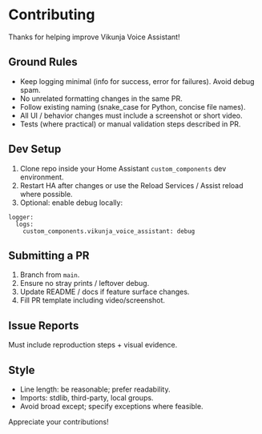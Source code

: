 # Contributing

Thanks for helping improve Vikunja Voice Assistant!

## Ground Rules
- Keep logging minimal (info for success, error for failures). Avoid debug spam.
- No unrelated formatting changes in the same PR.
- Follow existing naming (snake_case for Python, concise file names).
- All UI / behavior changes must include a screenshot or short video.
- Tests (where practical) or manual validation steps described in PR.

## Dev Setup
1. Clone repo inside your Home Assistant `custom_components` dev environment.
2. Restart HA after changes or use the Reload Services / Assist reload where possible.
3. Optional: enable debug locally:
```
logger:
  logs:
    custom_components.vikunja_voice_assistant: debug
```

## Submitting a PR
1. Branch from `main`.
2. Ensure no stray prints / leftover debug.
3. Update README / docs if feature surface changes.
4. Fill PR template including video/screenshot.

## Issue Reports
Must include reproduction steps + visual evidence.

## Style
- Line length: be reasonable; prefer readability.
- Imports: stdlib, third-party, local groups.
- Avoid broad except; specify exceptions where feasible.

Appreciate your contributions!
